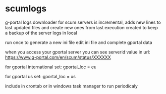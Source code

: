 # scumlogs
g-portal logs downloader for scum servers
is incremental, adds new lines to last updated files and create new ones from last execution
created to keep a backup of the server logs in local

run once to generate a new ini file
edit ini file and complete gportal data

when you access your gportal server you can see serverid value in url:
  https://www.g-portal.com/en/scum/status/XXXXXX

for gportal international set:
  gportal_loc = eu
 
for gportal us set:
  gportal_loc = us

include in crontab or in windows task manager to run periodicaly


